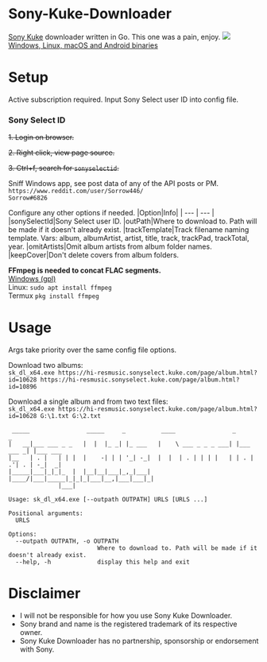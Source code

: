 # Sony-Kuke-Downloader
[Sony Kuke](https://dereferer.me/?https://hi-resmusic.sonyselect.kuke.com/) downloader written in Go. This one was a pain, enjoy.
![](https://i.imgur.com/jF6FXQu.png)
[Windows, Linux, macOS and Android binaries](https://github.com/Sorrow446/Sony-Kuke-Downloader/releases)

# Setup
Active subscription required. Input Sony Select user ID into config file.
### Sony Select ID

~~1. Login on browser.~~

~~2. Right click, view page source.~~

~~3. Ctrl+f, search for `sonyselectid`.~~

Sniff Windows app, see post data of any of the API posts or PM.    
`https://www.reddit.com/user/Sorrow446/`    
`Sorrow#6826`

Configure any other options if needed.
|Option|Info|
| --- | --- |
|sonySelectId|Sony Select user ID.
|outPath|Where to download to. Path will be made if it doesn't already exist.
|trackTemplate|Track filename naming template. Vars: album, albumArtist, artist, title, track, trackPad, trackTotal, year.
|omitArtists|Omit album artists from album folder names.
|keepCover|Don't delete covers from album folders.

**FFmpeg is needed to concat FLAC segments.**    
[Windows (gpl)](https://github.com/BtbN/FFmpeg-Builds/releases)    
Linux: `sudo apt install ffmpeg`    
Termux `pkg install ffmpeg`

# Usage
Args take priority over the same config file options.

Download two albums:   
`sk_dl_x64.exe https://hi-resmusic.sonyselect.kuke.com/page/album.html?id=10628 https://hi-resmusic.sonyselect.kuke.com/page/album.html?id=10896`

Download a single album and from two text files:   
`sk_dl_x64.exe https://hi-resmusic.sonyselect.kuke.com/page/album.html?id=10628 G:\1.txt G:\2.txt`

```
 _____                _____     _          ____                _           _
|   __|___ ___ _ _   |  |  |_ _| |_ ___   |    \ ___ _ _ _ ___| |___ ___ _| |___ ___
|__   | . |   | | |  |    -| | | '_| -_|  |  |  | . | | | |   | | . | .'| . | -_|  _|
|_____|___|_|_|_  |  |__|__|___|_,_|___|  |____/|___|_____|_|_|_|___|__,|___|___|_|
              |___|

Usage: sk_dl_x64.exe [--outpath OUTPATH] URLS [URLS ...]

Positional arguments:
  URLS

Options:
  --outpath OUTPATH, -o OUTPATH
                         Where to download to. Path will be made if it doesn't already exist.
  --help, -h             display this help and exit
  ```
  
  # Disclaimer
- I will not be responsible for how you use Sony Kuke Downloader.    
- Sony brand and name is the registered trademark of its respective owner.    
- Sony Kuke Downloader has no partnership, sponsorship or endorsement with Sony.
